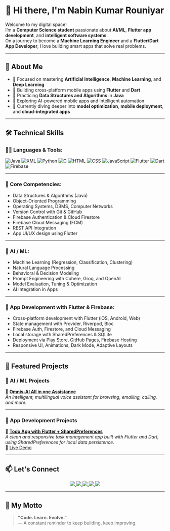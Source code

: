 # 👋 Hi there, I'm Nabin Kumar Rouniyar

Welcome to my digital space!  
I’m a **Computer Science student** passionate about **AI/ML**, **Flutter app development**, and **intelligent software systems**.  
On a journey to become a **Machine Learning Engineer** and a **Flutter/Dart App Developer**, I love building smart apps that solve real problems.

---

## 🚀 About Me

- 🤖 Focused on mastering **Artificial Intelligence**, **Machine Learning**, and **Deep Learning**
- 📱 Building cross-platform mobile apps using **Flutter** and **Dart**
- 🔧 Practicing **Data Structures and Algorithms** in **Java**
- 🌱 Exploring AI-powered mobile apps and intelligent automation
- 📘 Currently diving deeper into **model optimization**, **mobile deployment**, and **cloud-integrated apps**

---

## 🛠️ Technical Skills

### 👨‍💻 Languages & Tools:
![Java](https://img.shields.io/badge/Java-ED8B00?style=for-the-badge&logo=openjdk&logoColor=white)
![XML](https://img.shields.io/badge/XML-0060AC?style=for-the-badge&logo=xml&logoColor=white)
![Python](https://img.shields.io/badge/Python-3670A0?style=for-the-badge&logo=python&logoColor=white)
![C](https://img.shields.io/badge/C-00599C?style=for-the-badge&logo=c&logoColor=white)
![HTML](https://img.shields.io/badge/HTML-E34F26?style=for-the-badge&logo=html5&logoColor=white)
![CSS](https://img.shields.io/badge/CSS-1572B6?style=for-the-badge&logo=css3&logoColor=white)
![JavaScript](https://img.shields.io/badge/JavaScript-F7DF1E?style=for-the-badge&logo=javascript&logoColor=black)
![Flutter](https://img.shields.io/badge/Flutter-02569B?style=for-the-badge&logo=flutter&logoColor=white)
![Dart](https://img.shields.io/badge/Dart-0175C2?style=for-the-badge&logo=dart&logoColor=white)
![Firebase](https://img.shields.io/badge/Firebase-FFCA28?style=for-the-badge&logo=firebase&logoColor=black)

---

### 🧠 Core Competencies:
- Data Structures & Algorithms (Java)
- Object-Oriented Programming
- Operating Systems, DBMS, Computer Networks
- Version Control with Git & GitHub
- Firebase Authentication & Cloud Firestore
- Firebase Cloud Messaging (FCM)
- REST API Integration
- App UI/UX design using Flutter

---

### 🤖 AI / ML:
- Machine Learning (Regression, Classification, Clustering)
- Natural Language Processing
- Behavioral & Decision Modeling
- Prompt Engineering with Cohere, Groq, and OpenAI
- Model Evaluation, Tuning & Optimization
- AI Integration in Apps

---

### 📱 App Development with Flutter & Firebase:
- Cross-platform development with Flutter (iOS, Android, Web)
- State management with Provider, Riverpod, Bloc
- Firebase Auth, Firestore, and Cloud Messaging
- Local storage with SharedPreferences & SQLite
- Deployment via Play Store, GitHub Pages, Firebase Hosting
- Responsive UI, Animations, Dark Mode, Adaptive Layouts

---

## 📂 Featured Projects

### 🤖 AI / ML Projects

🔹 **[Omnis-AI All in one Assistance](https://github.com/Nabin68/Omnis-AI)**  
_An intelligent, multilingual voice assistant for browsing, emailing, calling, and more._

---

### 📱 App Development Projects

🔹 **[Todo App with Flutter + SharedPreferences](https://github.com/Nabin68/Todo_app)**  
_A clean and responsive task management app built with Flutter and Dart, using SharedPreferences for local data persistence._  
🔗 [Live Demo](https://nabin68.github.io/Todo_app_web/)

---

## 📫 Let's Connect

<p align="center">
  <a href="https://www.linkedin.com/in/nabin-rouniyar-86682726a/" target="_blank">
    <img src="https://img.shields.io/badge/LinkedIn-0A66C2?style=for-the-badge&logo=linkedin&logoColor=white" />
  </a>
  <a href="https://github.com/Nabin68" target="_blank">
    <img src="https://img.shields.io/badge/GitHub-100000?style=for-the-badge&logo=github&logoColor=white" />
  </a>
  <a href="mailto:nabingupta68@gmail.com">
    <img src="https://img.shields.io/badge/Gmail-D14836?style=for-the-badge&logo=gmail&logoColor=white" />
  </a>
  <a href="https://www.facebook.com/nabin.gupta.589583" target="_blank">
    <img src="https://img.shields.io/badge/Facebook-1877F2?style=for-the-badge&logo=facebook&logoColor=white" />
  </a>
  <a href="https://www.instagram.com/nabinrouniyar08/" target="_blank">
    <img src="https://img.shields.io/badge/Instagram-E4405F?style=for-the-badge&logo=instagram&logoColor=white" />
  </a>
</p>

---

## 🧭 My Motto

> **"Code. Learn. Evolve."**  
> — A constant reminder to keep building, keep improving.
